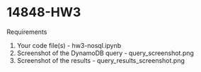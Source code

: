 # 14848-HW3

Requirements

1. Your code file(s) - hw3-nosql.ipynb
2. Screenshot of the DynamoDB query - query_screenshot.png
3. Screenshot of the results - query_results_screenshot.png
